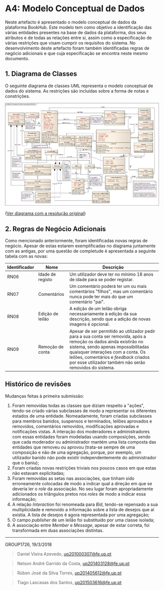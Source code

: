 # A4: Modelo Conceptual de Dados

Neste artefacto é apresentado o modelo conceptual de dados da plataforma BookHub. Este modelo tem como objetivo a identificação das várias entidades presentes na base de dados da plataforma, dos seus atributos e de todas as relações entre si, assim como a especificação de várias restrições que visam cumprir os requisitos do sistema. No desenvolvimento deste artefacto foram também identificadas regras de negócio adicionais e que cuja especificação se encontra neste mesmo documento.

## 1. Diagrama de Classes

O seguinte diagrama de classes UML representa o modelo conceptual de dados do sistema. As restrições são incluídas sobre a forma de notas e constrições.

![](diagrama1.png)

([Ver diagrama com a resolução original](https://github.com/tiagolascasas/lbaw1726/blob/master/artifacts/A4/diagrama1.png))


## 2. Regras de Negócio Adicionais

Como mencionado anteriormente, foram identificadas novas regras de negócio. Apesar de estas estarem exemplificadas no diagrama juntamente com as antigas, por uma questão de completude é apresentada a seguinte tabela com as novas:

Identificador|Nome|Descrição
---|---|---
RN06|Idade de registo|Um utilizador deve ter no mínimo 18 anos de idade para se poder registar.
RN07|Comentários|Um comentário poderá ter um ou mais comentários "filhos", mas um comentário nunca pode ter mais do que um comentário "pai".
RN08|Edição de leilão|A edição de um leilão obriga necessariamente à edição da sua descrição, sendo que a adição de novas imagens é opcional.
RN09|Remoção de conta|Apesar de ser permitido ao utilizador pedir para a sua conta ser removida, após a remoção os dados ainda existirão no sistema, sendo apenas impossibilitadas quaisquer interações com a conta. Os leilões, comentários e *feedback* criados por esse utilizador também não serão removidos do sistema.

## Histórico de revisões

Mudanças feitas à primeira submissão:
1. Foram removidas todas as classes que diziam respeito a "ações", tendo-se criado várias subclasses de modo a representar os diferentes estados de uma entidade. Nomeadamente, foram criadas subclasses para membros banidos, suspensos e terminados, leilões aprovados e removidos, comentários removidos, modificações aprovadas e notificações vistas. A interação dos moderadores e administradores com essas entidades foram modeladas usando composições, sendo que cada moderador ou administrador mantém uma lista composta das entidades que removeu ou aprovou (trata-se sempre de uma composição e não de uma agregação, porque, por exemplo, um utilizador banido não pode existir independentemente do administrador que o baniu);
2. Foram criadas novas restrições triviais nos poucos casos em que estas não estavam explicitadas;
3. Foram removidas as setas nas associações, que tinham sido erroneamente colocadas de modo a indicar qual a direção em que se deveria ler o *role* da associação. No seu lugar foram apropriadamente adicionados os triângulos pretos nos *roles* de modo a indicar essa informação;
4. A relação *Interaction* foi renomeada para *Bid*, tendo-se repensado a sua multiplicidade e removido a informação sobre a lista de desejos que aí existia. A lista de desejos é agora representada por uma agregação;
5. O campo *publisher* de um leilão foi substituido por uma classe isolada;
6. A associação entre *Member* e *Message*, apesar de estar correta, foi transformada em duas associações distintas.
***

GROUP1726, 19/3/2018

> Daniel Vieira Azevedo, up201000307@fe.up.pt

> Nelson André Garrido da Costa, up201403128@fe.up.pt

> Rúben José da Silva Torres, up201405612@fe.up.pt

> Tiago Lascasas dos Santos, up201503616@fe.up.pt
